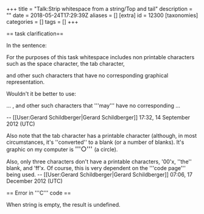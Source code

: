+++
title = "Talk:Strip whitespace from a string/Top and tail"
description = ""
date = 2018-05-24T17:29:39Z
aliases = []
[extra]
id = 12300
[taxonomies]
categories = []
tags = []
+++

== task clarification==

In the sentence:


 
For the purposes of this task whitespace includes non printable characters such as the space character, the tab character, 

and other such characters that have no corresponding graphical representation. 



Wouldn't it be better to use:

... , and other such characters that '''may''' have no corresponding ...


-- [[User:Gerard Schildberger|Gerard Schildberger]] 17:32, 14 September 2012 (UTC)

Also note that the tab character has a printable character (although, in most circumstances,
it's ''converted'' to a blank (or a number of blanks).  It's graphic on my computer is   <big> '''○''' </big>     (a circle). 

Also, only three characters don't have a printable characters, '00'x, ''the'' blank, and 'ff'x.  Of course, this is very
dependent on the '''code page''' being used. -- [[User:Gerard Schildberger|Gerard Schildberger]] 07:06, 17 December 2012 (UTC)

== Error in   '''C'''   code ==

When string is empty, the result is undefined.
